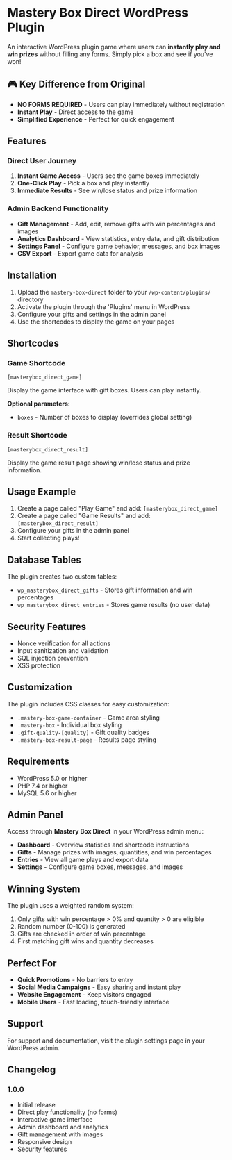 # Mastery Box Direct WordPress Plugin

An interactive WordPress plugin game where users can **instantly play and win prizes** without filling any forms. Simply pick a box and see if you've won!

## 🎮 Key Difference from Original
- **NO FORMS REQUIRED** - Users can play immediately without registration
- **Instant Play** - Direct access to the game
- **Simplified Experience** - Perfect for quick engagement

## Features

### Direct User Journey
1. **Instant Game Access** - Users see the game boxes immediately
2. **One-Click Play** - Pick a box and play instantly  
3. **Immediate Results** - See win/lose status and prize information

### Admin Backend Functionality
- **Gift Management** - Add, edit, remove gifts with win percentages and images
- **Analytics Dashboard** - View statistics, entry data, and gift distribution  
- **Settings Panel** - Configure game behavior, messages, and box images
- **CSV Export** - Export game data for analysis

## Installation

1. Upload the `mastery-box-direct` folder to your `/wp-content/plugins/` directory
2. Activate the plugin through the 'Plugins' menu in WordPress
3. Configure your gifts and settings in the admin panel
4. Use the shortcodes to display the game on your pages

## Shortcodes

### Game Shortcode
```
[masterybox_direct_game]
```
Display the game interface with gift boxes. Users can play instantly.

**Optional parameters:**
- `boxes` - Number of boxes to display (overrides global setting)

### Result Shortcode  
```
[masterybox_direct_result]
```
Display the game result page showing win/lose status and prize information.

## Usage Example

1. Create a page called "Play Game" and add: `[masterybox_direct_game]`
2. Create a page called "Game Results" and add: `[masterybox_direct_result]`  
3. Configure your gifts in the admin panel
4. Start collecting plays!

## Database Tables

The plugin creates two custom tables:
- `wp_masterybox_direct_gifts` - Stores gift information and win percentages
- `wp_masterybox_direct_entries` - Stores game results (no user data)

## Security Features

- Nonce verification for all actions
- Input sanitization and validation  
- SQL injection prevention
- XSS protection

## Customization

The plugin includes CSS classes for easy customization:
- `.mastery-box-game-container` - Game area styling
- `.mastery-box` - Individual box styling  
- `.gift-quality-[quality]` - Gift quality badges
- `.mastery-box-result-page` - Results page styling

## Requirements

- WordPress 5.0 or higher
- PHP 7.4 or higher
- MySQL 5.6 or higher

## Admin Panel

Access through **Mastery Box Direct** in your WordPress admin menu:

- **Dashboard** - Overview statistics and shortcode instructions
- **Gifts** - Manage prizes with images, quantities, and win percentages
- **Entries** - View all game plays and export data  
- **Settings** - Configure game boxes, messages, and images

## Winning System

The plugin uses a weighted random system:
1. Only gifts with win percentage > 0% and quantity > 0 are eligible
2. Random number (0-100) is generated
3. Gifts are checked in order of win percentage
4. First matching gift wins and quantity decreases

## Perfect For

- **Quick Promotions** - No barriers to entry
- **Social Media Campaigns** - Easy sharing and instant play
- **Website Engagement** - Keep visitors engaged
- **Mobile Users** - Fast loading, touch-friendly interface

## Support

For support and documentation, visit the plugin settings page in your WordPress admin.

## Changelog

### 1.0.0
- Initial release
- Direct play functionality (no forms)
- Interactive game interface  
- Admin dashboard and analytics
- Gift management with images
- Responsive design
- Security features
